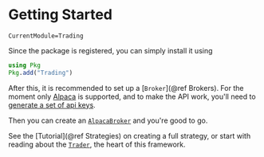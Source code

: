 # Getting Started
```@meta
CurrentModule=Trading
```
Since the package is registered, you can simply install it using
```julia
using Pkg
Pkg.add("Trading")
```

After this, it is recommended to set up a [`Broker`](@ref Brokers).
For the moment only [Alpaca](https://alpaca.markets) is supported, and to make the
API work, you'll need to [generate a set of api keys](https://alpaca.markets/docs/market-data/getting-started/#creating-an-alpaca-account-and-finding-your-api-keys).

Then you can create an [`AlpacaBroker`](@ref) and you're good to go.

See the [Tutorial](@ref Strategies) on creating a full strategy, or start with reading about the [`Trader`](@ref), the heart of this framework.
